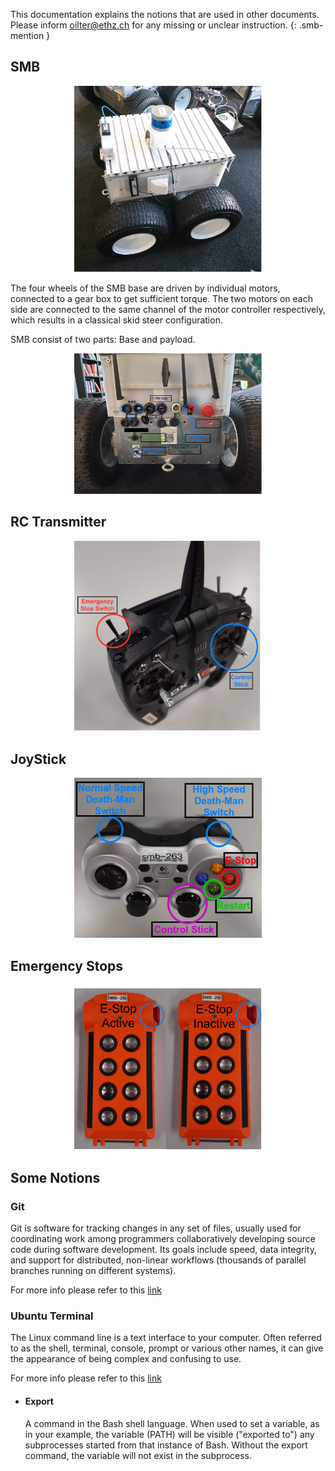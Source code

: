 This documentation explains the notions that are used in other documents.
Please inform oilter@ethz.ch for any missing or unclear instruction.
{: .smb-mention }

## SMB 
<p align="center">
  <img style=" right;"  src="images/SMB.png" width="300" title="Image of SMB">
</p>

The four wheels of the SMB base are driven by individual motors, connected to a gear box to get sufficient torque. The two motors on each side are connected to the same channel of the motor controller respectively, which results in a classical skid steer configuration. 

SMB consist of two parts: Base and payload.

<p align="center">
  <img style=" left;"  src="images/SMB_Backpanel.png" width="300" title="Back Panel of the SMB">
</p>


## RC Transmitter
<p align="center">
  <img style=" right;"  src="images/RCTransmitter.png" width="300" title="RC Transmitter">
</p>


## JoyStick
<p align="center">
  <img style=" right;"  src="images/JoyStick.png" width="300" title="RC Transmitter">
</p>


## Emergency Stops
<p align="center">
  <img style=" right;"  src="images/E-Stop.png" width="300" title="Remote Emergy Button">
</p>



## Some Notions

### Git 
Git is software for tracking changes in any set of files, usually used for coordinating work among programmers collaboratively developing source code during software development. Its goals include speed, data integrity, and support for distributed, non-linear workflows (thousands of parallel branches running on different systems).

For more info please refer to this [link](https://medium.com/@itswisdomagain/git-101-introduction-to-git-for-newbies-bb14f6f9fc1)

### Ubuntu Terminal 
The Linux command line is a text interface to your computer. Often referred to as the shell, terminal, console, prompt or various other names, it can give the appearance of being complex and confusing to use.

For more info please refer to this [link](https://ubuntu.com/tutorials/command-line-for-beginners#1-overview)


* #### Export 
  A command in the Bash shell language. When used to set a variable, as in your example, the variable (PATH) will be visible ("exported to") any subprocesses started from that instance of Bash. Without the export command, the variable will not exist in the subprocess.
